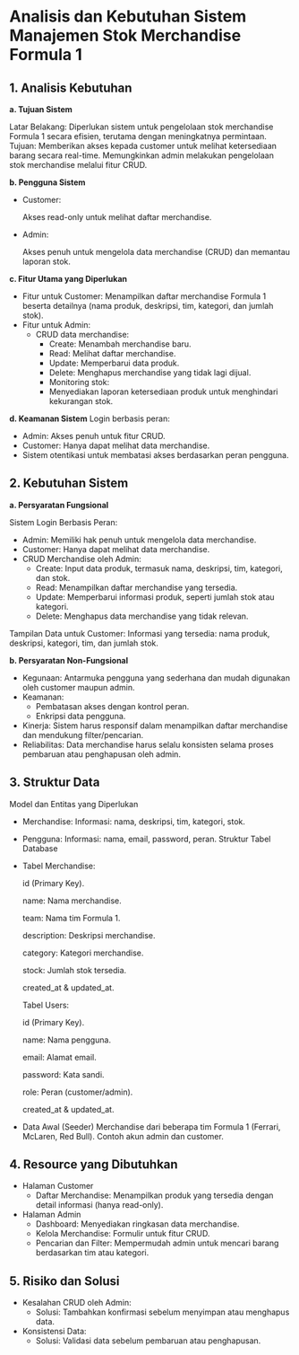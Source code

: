# Analisis dan Kebutuhan Sistem Manajemen Stok Merchandise Formula 1
## **1. Analisis Kebutuhan**

**a. Tujuan Sistem** 

Latar Belakang: Diperlukan sistem untuk pengelolaan stok merchandise Formula 1 secara efisien, terutama dengan meningkatnya permintaan.
Tujuan:
Memberikan akses kepada customer untuk melihat ketersediaan barang secara real-time.
Memungkinkan admin melakukan pengelolaan stok merchandise melalui fitur CRUD.

**b. Pengguna Sistem**

- Customer:

    Akses read-only untuk melihat daftar merchandise.
- Admin:

    Akses penuh untuk mengelola data merchandise (CRUD) dan memantau laporan stok.

**c. Fitur Utama yang Diperlukan**
- Fitur untuk Customer:
    Menampilkan daftar merchandise Formula 1 beserta detailnya (nama produk, deskripsi, tim, kategori, dan jumlah stok).
- Fitur untuk Admin:
    - CRUD data merchandise:
        - Create: Menambah merchandise baru.
        - Read: Melihat daftar merchandise.
        - Update: Memperbarui data produk.
        - Delete: Menghapus merchandise yang tidak lagi dijual.
        - Monitoring stok:
        - Menyediakan laporan ketersediaan produk untuk menghindari kekurangan stok.

**d. Keamanan Sistem**
Login berbasis peran:
- Admin: Akses penuh untuk fitur CRUD.
- Customer: Hanya dapat melihat data merchandise.
- Sistem otentikasi untuk membatasi akses berdasarkan peran pengguna.
## **2. Kebutuhan Sistem**
**a. Persyaratan Fungsional**

Sistem Login Berbasis Peran:
 - Admin: Memiliki hak penuh untuk mengelola data merchandise.
 - Customer: Hanya dapat melihat data merchandise.
 - CRUD Merchandise oleh Admin:
    - Create: Input data produk, termasuk nama, deskripsi, tim, kategori, dan stok.
    - Read: Menampilkan daftar merchandise yang tersedia.
    - Update: Memperbarui informasi produk, seperti jumlah stok atau kategori.
    - Delete: Menghapus data merchandise yang tidak relevan.

Tampilan Data untuk Customer:
Informasi yang tersedia: nama produk, deskripsi, kategori, tim, dan jumlah stok.

**b. Persyaratan Non-Fungsional**

- Kegunaan:
Antarmuka pengguna yang sederhana dan mudah digunakan oleh customer maupun admin.
- Keamanan:
    - Pembatasan akses dengan kontrol peran.
    - Enkripsi data pengguna.
- Kinerja:
Sistem harus responsif dalam menampilkan daftar merchandise dan mendukung filter/pencarian.
- Reliabilitas:
Data merchandise harus selalu konsisten selama proses pembaruan atau penghapusan oleh admin.
## **3. Struktur Data**
Model dan Entitas yang Diperlukan
 - Merchandise:
Informasi: nama, deskripsi, tim, kategori, stok.
- Pengguna:
Informasi: nama, email, password, peran.
Struktur Tabel Database
- Tabel Merchandise:

    id (Primary Key).

    name: Nama merchandise.

    team: Nama tim Formula 1.

    description: Deskripsi merchandise.

    category: Kategori merchandise.

    stock: Jumlah stok tersedia.

    created_at & updated_at.

    Tabel Users:

    id (Primary Key).

    name: Nama pengguna.

    email: Alamat email.

    password: Kata sandi.

    role: Peran (customer/admin).

    created_at & updated_at.

- Data Awal (Seeder)
Merchandise dari beberapa tim Formula 1 (Ferrari, McLaren, Red Bull).
Contoh akun admin dan customer.
## **4. Resource yang Dibutuhkan**
- Halaman Customer
    - Daftar Merchandise: Menampilkan produk yang tersedia dengan detail informasi (hanya read-only).
- Halaman Admin
    - Dashboard: Menyediakan ringkasan data merchandise.
    - Kelola Merchandise: Formulir untuk fitur CRUD.
    - Pencarian dan Filter: Mempermudah admin untuk mencari barang berdasarkan tim atau kategori.
## **5. Risiko dan Solusi**
- Kesalahan CRUD oleh Admin:
    - Solusi: Tambahkan konfirmasi sebelum menyimpan atau menghapus data.
- Konsistensi Data:
    - Solusi: Validasi data sebelum pembaruan atau penghapusan.